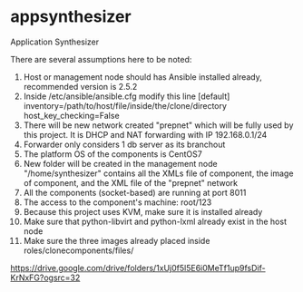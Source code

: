 # appsynthesizer
Application Synthesizer

There are several assumptions here to be noted:
1. Host or management node should has Ansible installed already, recommended version is 2.5.2
2. Inside /etc/ansible/ansible.cfg modify this line
   [default]
   inventory=/path/to/host/file/inside/the/clone/directory
   host_key_checking=False
3. There will be new network created "prepnet" which will be fully used by this project. It is DHCP and NAT forwarding with IP 192.168.0.1/24
4. Forwarder only considers 1 db server as its branchout
5. The platform OS of the components is CentOS7
6. New folder will be created in the management node "/home/synthesizer" contains all the XMLs file of component, the image of component, and the XML file of the "prepnet" network
7. All the components (socket-based) are running at port 8011
8. The access to the component's machine: root/123
9. Because this project uses KVM, make sure it is installed already
10. Make sure that python-libvirt and python-lxml already exist in the host node
11. Make sure the three images already placed inside roles/clonecomponents/files/


https://drive.google.com/drive/folders/1xUj0f5l5E6i0MeTf1up9fsDif-KrNxFG?ogsrc=32
